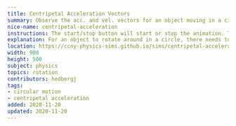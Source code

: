 ```yaml
---
title: Centripetal Acceleration Vectors
summary: Observe the acc. and vel. vectors for an object moving in a circle.
nice-name: centripetal-acceleration
instructions: The start/stop button will start or stop the animation. The slider affects the speed of rotation.
explanation: For an object to rotate around in a circle, there needs to be an acceleration towards the center of the circle. This is indicated by the purple vector. The green vector shows the velocity of the object. The relation between the centripetal acceleration and the speed is given by $$a_\textrm{cent} = \frac{v^2}{r}$$ so if the speed of rotation increases, so will the centripetal acceleration.
location: https://ccny-physics-sims.github.io/sims/centripetal-acceleration/
width: 900
height: 500
subject: physics
topics: rotation
contributors: hedbergj
tags:
- circular motion
- centripetal acceleration
added: 2020-11-20
updated: 2020-11-20
---
```

